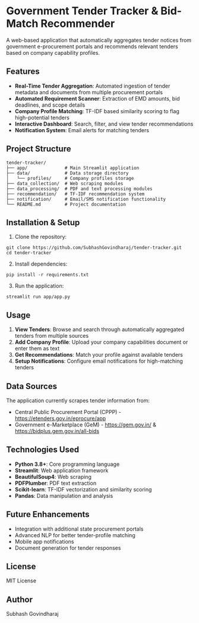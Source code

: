 # Government Tender Tracker & Bid-Match Recommender

A web-based application that automatically aggregates tender notices from government e-procurement portals and recommends relevant tenders based on company capability profiles.

## Features

- **Real-Time Tender Aggregation**: Automated ingestion of tender metadata and documents from multiple procurement portals
- **Automated Requirement Scanner**: Extraction of EMD amounts, bid deadlines, and scope details
- **Company Profile Matching**: TF-IDF based similarity scoring to flag high-potential tenders
- **Interactive Dashboard**: Search, filter, and view tender recommendations
- **Notification System**: Email alerts for matching tenders

## Project Structure

```
tender-tracker/
├── app/              # Main Streamlit application
├── data/             # Data storage directory
│   └── profiles/     # Company profiles storage
├── data_collection/  # Web scraping modules
├── data_processing/  # PDF and text processing modules
├── recommendation/   # TF-IDF recommendation system
├── notification/     # Email/SMS notification functionality
└── README.md         # Project documentation
```

## Installation & Setup

1. Clone the repository:
```
git clone https://github.com/SubhashGovindharaj/tender-tracker.git
cd tender-tracker
```

2. Install dependencies:
```
pip install -r requirements.txt
```

3. Run the application:
```
streamlit run app/app.py
```

## Usage

1. **View Tenders**: Browse and search through automatically aggregated tenders from multiple sources
2. **Add Company Profile**: Upload your company capabilities document or enter them as text
3. **Get Recommendations**: Match your profile against available tenders
4. **Setup Notifications**: Configure email notifications for high-matching tenders

## Data Sources

The application currently scrapes tender information from:
- Central Public Procurement Portal (CPPP) - https://etenders.gov.in/eprocure/app
- Government e-Marketplace (GeM) - https://gem.gov.in/ & https://bidplus.gem.gov.in/all-bids

## Technologies Used

- **Python 3.8+**: Core programming language
- **Streamlit**: Web application framework
- **BeautifulSoup4**: Web scraping
- **PDFPlumber**: PDF text extraction
- **Scikit-learn**: TF-IDF vectorization and similarity scoring
- **Pandas**: Data manipulation and analysis

## Future Enhancements

- Integration with additional state procurement portals
- Advanced NLP for better tender-profile matching
- Mobile app notifications
- Document generation for tender responses

## License

MIT License

## Author

Subhash Govindharaj
